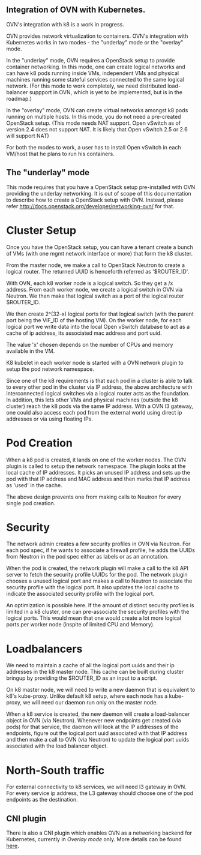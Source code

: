 Integration of OVN with Kubernetes.
----------------------------------

OVN's integration with k8 is a work in progress.

OVN provides network virtualization to containers.  OVN's integration with
Kubernetes works in two modes - the "underlay" mode or the "overlay" mode.

In the "underlay" mode, OVN requires a OpenStack setup to provide container
networking. In this mode, one can create logical networks and can have
k8 pods running inside VMs, independent VMs and physical machines running some
stateful services connected to the same logical network. (For this mode to
work completely, we need distributed load-balancer suppport in OVN, which
is yet to be implemented, but is in the roadmap.)

In the "overlay" mode, OVN can create virtual networks amongst k8 pods
running on multiple hosts.  In this mode, you do not need a pre-created
OpenStack setup. (This mode needs NAT support. Open vSwitch as of version
2.4 does not support NAT. It is likely that Open vSwitch 2.5 or 2.6 will
support NAT)

For both the modes to work, a user has to install Open vSwitch in each VM/host
that he plans to run his containers.

The "underlay" mode
-------------------

This mode requires that you have a OpenStack setup pre-installed with OVN
providing the underlay networking.  It is out of scope of this documentation
to describe how to create a OpenStack setup with OVN. Instead, please refer
http://docs.openstack.org/developer/networking-ovn/ for that.

Cluster Setup
=============

Once you have the OpenStack setup, you can have a tenant create a bunch
of VMs (with one mgmt network interface or more) that form the k8 cluster.

From the master node, we make a call to OpenStack Neutron to create a
logical router.  The returned UUID is henceforth referred as '$ROUTER_ID'.

With OVN, each k8 worker node is a logical switch. So they get a /x address.
From each worker node, we create a logical switch in OVN via Neutron. We then
make that logical switch as a port of the logical router $ROUTER_ID.

We then create 2^(32-x) logical ports for that logical switch (with the parent
port being the VIF_ID of the hosting VM).  On the worker node, for each
logical port we write data into the local Open vSwitch database to
act as a cache of ip address, its associated mac address and port uuid.

The value 'x' chosen depends on the number of CPUs and memory available
in the VM.

K8 kubelet in each worker node is started with a OVN network plugin to setup
the pod network namespace.

Since one of the k8 requirements is that each pod in a cluster is able to
talk to every other pod in the cluster via IP address, the above architecture
with interconnected logical switches via a logical router acts as the
foundation. In addition, this lets other VMs and physical machines (outside
the k8 cluster) reach the k8 pods via the same IP address.  With a OVN l3
gateway, one could also access each pod from the external world using direct
ip addresses or via using floating IPs.

Pod Creation
============

When a k8 pod is created, it lands on one of the worker nodes. The OVN
plugin is called to setup the network namespace. The plugin looks at the
local cache of IP addresses.  It picks an unused IP address and sets up the
pod with that IP address and MAC address and then marks that IP address as
'used' in the cache.

The above design prevents one from making calls to Neutron for every single
pod creation.

Security
========

The network admin creates a few security profiles in OVN via Neutron.
For each pod spec, if he wants to associate a firewall profile, he adds the
UUIDs from Neutron in the pod spec either as labels or as an annotation.

When the pod is created, the network plugin will make a call to the k8 API
server to fetch the security profile UUIDs for the pod. The network plugin
chooses a unused logical port and makes a call to Neutron to associate the
security profile with the logical port. It also updates the local cache to
indicate the associated security profile with the logical port.

An optimization is possible here. If the amount of distinct security profiles
is limited in a k8 cluster, one can pre-associate the security profiles with
the logical ports. This would mean that one would create a lot more logical
ports per worker node (inspite of limited CPU and Memory).


Loadbalancers
=============

We need to maintain a cache of all the logical port uuids and their ip
addresses in the k8 master node.  This cache can be built during cluster
bringup by providing the $ROUTER_ID as an input to a script.

On k8 master node, we will need to write a new daemon that is equivalent to
k8's kube-proxy. Unlike default k8 setup, where each node has a kube-proxy,
we will need our daemon run only on the master node.

When a k8 service is created, the new daemon will create a load-balancer object
in OVN (via Neutron). Whenever new endpoints get created (via pods) for that
service, the daemon will look at the IP addresses of the endpoints, figure
out the logical port uuid associated with that IP address and then make
a call to OVN (via Neutron) to update the logical port uuids associated with
the load balancer object.

North-South traffic
===================

For external connectivity to k8 services, we will need l3 gateway in OVN.
For every service ip address, the L3 gateway should choose one of the pod
endpoints as the destination.


CNI plugin
------------

There is also a CNI plugin which enables OVN as a networking backend for
Kubernetes, currently in *Overlay mode* only.
More details can be found [here](./README_cni.md).

